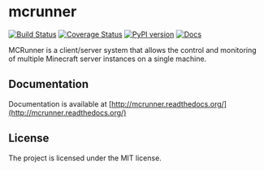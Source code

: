 # mcrunner
[![Build Status](https://travis-ci.org/sbezboro/mcrunner.svg?branch=master)](https://travis-ci.org/sbezboro/mcrunner)
[![Coverage Status](https://coveralls.io/repos/sbezboro/mcrunner/badge.svg?branch=master&service=github)](https://coveralls.io/github/sbezboro/mcrunner?branch=master)
[![PyPI version](https://badge.fury.io/py/mcrunner.svg)](http://badge.fury.io/py/mcrunner)
[![Docs](https://readthedocs.org/projects/mcrunner/badge/?version=latest)](http://mcrunner.readthedocs.org/en/latest/)

MCRunner is a client/server system that allows the control and monitoring of multiple Minecraft server
instances on a single machine.

## Documentation

Documentation is available at [http://mcrunner.readthedocs.org/](http://mcrunner.readthedocs.org/)

## License

The project is licensed under the MIT license.
